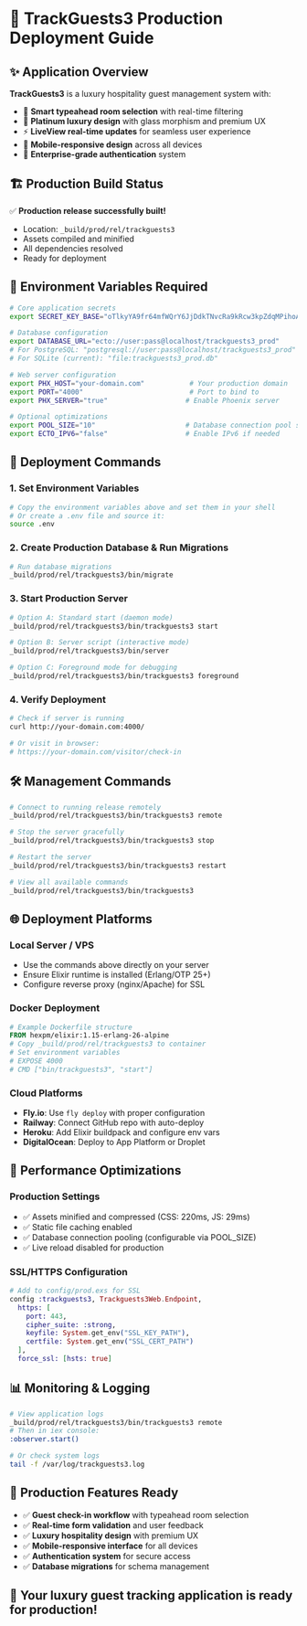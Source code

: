# 🚀 TrackGuests3 Production Deployment Guide

## ✨ Application Overview
**TrackGuests3** is a luxury hospitality guest management system with:
- 🎯 **Smart typeahead room selection** with real-time filtering
- 🎨 **Platinum luxury design** with glass morphism and premium UX
- ⚡ **LiveView real-time updates** for seamless user experience
- 📱 **Mobile-responsive design** across all devices
- 🔐 **Enterprise-grade authentication** system

## 🏗️ Production Build Status
✅ **Production release successfully built!**
- Location: `_build/prod/rel/trackguests3`
- Assets compiled and minified
- All dependencies resolved
- Ready for deployment

## 🔐 Environment Variables Required

```bash
# Core application secrets
export SECRET_KEY_BASE="oTlkyYA9fr64mfWQrY6JjDdkTNvcRa9kRcw3kpZdqMPihoA4bjgh2vkhtRLjB+tm"

# Database configuration
export DATABASE_URL="ecto://user:pass@localhost/trackguests3_prod"
# For PostgreSQL: "postgresql://user:pass@localhost/trackguests3_prod"
# For SQLite (current): "file:trackguests3_prod.db"

# Web server configuration
export PHX_HOST="your-domain.com"           # Your production domain
export PORT="4000"                          # Port to bind to
export PHX_SERVER="true"                   # Enable Phoenix server

# Optional optimizations
export POOL_SIZE="10"                      # Database connection pool size
export ECTO_IPV6="false"                   # Enable IPv6 if needed
```

## 🚀 Deployment Commands

### 1. **Set Environment Variables**
```bash
# Copy the environment variables above and set them in your shell
# Or create a .env file and source it:
source .env
```

### 2. **Create Production Database & Run Migrations**
```bash
# Run database migrations
_build/prod/rel/trackguests3/bin/migrate
```

### 3. **Start Production Server**
```bash
# Option A: Standard start (daemon mode)
_build/prod/rel/trackguests3/bin/trackguests3 start

# Option B: Server script (interactive mode)
_build/prod/rel/trackguests3/bin/server

# Option C: Foreground mode for debugging
_build/prod/rel/trackguests3/bin/trackguests3 foreground
```

### 4. **Verify Deployment**
```bash
# Check if server is running
curl http://your-domain.com:4000/

# Or visit in browser:
# https://your-domain.com/visitor/check-in
```

## 🛠️ Management Commands

```bash
# Connect to running release remotely
_build/prod/rel/trackguests3/bin/trackguests3 remote

# Stop the server gracefully
_build/prod/rel/trackguests3/bin/trackguests3 stop

# Restart the server
_build/prod/rel/trackguests3/bin/trackguests3 restart

# View all available commands
_build/prod/rel/trackguests3/bin/trackguests3
```

## 🌐 Deployment Platforms

### **Local Server / VPS**
- Use the commands above directly on your server
- Ensure Elixir runtime is installed (Erlang/OTP 25+)
- Configure reverse proxy (nginx/Apache) for SSL

### **Docker Deployment**
```dockerfile
# Example Dockerfile structure
FROM hexpm/elixir:1.15-erlang-26-alpine
# Copy _build/prod/rel/trackguests3 to container
# Set environment variables
# EXPOSE 4000
# CMD ["bin/trackguests3", "start"]
```

### **Cloud Platforms**
- **Fly.io**: Use `fly deploy` with proper configuration
- **Railway**: Connect GitHub repo with auto-deploy
- **Heroku**: Add Elixir buildpack and configure env vars
- **DigitalOcean**: Deploy to App Platform or Droplet

## 🔧 Performance Optimizations

### **Production Settings**
- ✅ Assets minified and compressed (CSS: 220ms, JS: 29ms)
- ✅ Static file caching enabled
- ✅ Database connection pooling (configurable via POOL_SIZE)
- ✅ Live reload disabled for production

### **SSL/HTTPS Configuration**
```elixir
# Add to config/prod.exs for SSL
config :trackguests3, Trackguests3Web.Endpoint,
  https: [
    port: 443,
    cipher_suite: :strong,
    keyfile: System.get_env("SSL_KEY_PATH"),
    certfile: System.get_env("SSL_CERT_PATH")
  ],
  force_ssl: [hsts: true]
```

## 📊 Monitoring & Logging

```bash
# View application logs
_build/prod/rel/trackguests3/bin/trackguests3 remote
# Then in iex console:
:observer.start()

# Or check system logs
tail -f /var/log/trackguests3.log
```

## 🎯 Production Features Ready
- ✅ **Guest check-in workflow** with typeahead room selection
- ✅ **Real-time form validation** and user feedback  
- ✅ **Luxury hospitality design** with premium UX
- ✅ **Mobile-responsive interface** for all devices
- ✅ **Authentication system** for secure access
- ✅ **Database migrations** for schema management

## 🚀 **Your luxury guest tracking application is ready for production!**

